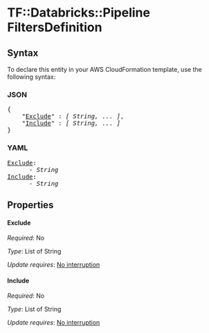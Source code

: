 # TF::Databricks::Pipeline FiltersDefinition

## Syntax

To declare this entity in your AWS CloudFormation template, use the following syntax:

### JSON

<pre>
{
    "<a href="#exclude" title="Exclude">Exclude</a>" : <i>[ String, ... ]</i>,
    "<a href="#include" title="Include">Include</a>" : <i>[ String, ... ]</i>
}
</pre>

### YAML

<pre>
<a href="#exclude" title="Exclude">Exclude</a>: <i>
      - String</i>
<a href="#include" title="Include">Include</a>: <i>
      - String</i>
</pre>

## Properties

#### Exclude

_Required_: No

_Type_: List of String

_Update requires_: [No interruption](https://docs.aws.amazon.com/AWSCloudFormation/latest/UserGuide/using-cfn-updating-stacks-update-behaviors.html#update-no-interrupt)

#### Include

_Required_: No

_Type_: List of String

_Update requires_: [No interruption](https://docs.aws.amazon.com/AWSCloudFormation/latest/UserGuide/using-cfn-updating-stacks-update-behaviors.html#update-no-interrupt)

